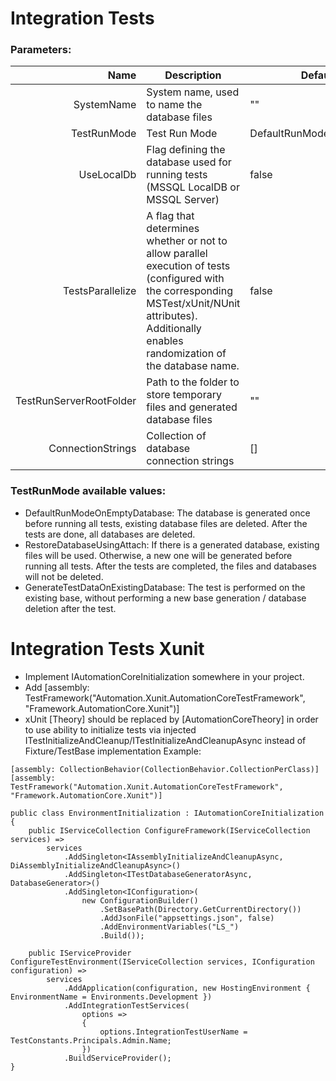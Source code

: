 # Integration Tests

### Parameters:
|                    Name | Description                                                                                                                                                                                            | Default Value                 | Required | 
|------------------------:|--------------------------------------------------------------------------------------------------------------------------------------------------------------------------------------------------------|-------------------------------|----------|
|              SystemName | System name, used to name the database files                                                                                                                                                           | ""                            | true     |
|             TestRunMode | Test Run Mode                                                                                                                                                                                          | DefaultRunModeOnEmptyDatabase | false    |
|              UseLocalDb | Flag defining the database used for running tests (MSSQL LocalDB or MSSQL Server)                                                                                                                      | false                         | false    |
|      TestsParallelize   | A flag that determines whether or not to allow parallel execution of tests (configured with the corresponding MSTest/xUnit/NUnit attributes). Additionally enables randomization of the database name. | false                         | false    |
| TestRunServerRootFolder | Path to the folder to store temporary files and generated database files                                                                                                                               | ""                            | true     |
|       ConnectionStrings | Collection of database connection strings                                                                                                                                                              | []                            | true     |

### TestRunMode available values:
- DefaultRunModeOnEmptyDatabase: The database is generated once before running all tests, existing database files are deleted. After the tests are done, all databases are deleted.
- RestoreDatabaseUsingAttach: If there is a generated database, existing files will be used. Otherwise, a new one will be generated before running all tests. After the tests are completed, the files and databases will not be deleted.
- GenerateTestDataOnExistingDatabase: The test is performed on the existing base, without performing a new base generation / database deletion after the test.


# Integration Tests Xunit
 - Implement IAutomationCoreInitialization somewhere in your project.
 - Add [assembly: TestFramework("Automation.Xunit.AutomationCoreTestFramework", "Framework.AutomationCore.Xunit")]
 - xUnit [Theory] should be replaced by [AutomationCoreTheory] in order to use ability to initialize tests via injected ITestInitializeAndCleanup/ITestInitializeAndCleanupAsync instead of Fixture/TestBase implementation
Example:
```
[assembly: CollectionBehavior(CollectionBehavior.CollectionPerClass)]
[assembly: TestFramework("Automation.Xunit.AutomationCoreTestFramework", "Framework.AutomationCore.Xunit")]

public class EnvironmentInitialization : IAutomationCoreInitialization
{
    public IServiceCollection ConfigureFramework(IServiceCollection services) =>
        services
            .AddSingleton<IAssemblyInitializeAndCleanupAsync, DiAssemblyInitializeAndCleanupAsync>()
            .AddSingleton<ITestDatabaseGeneratorAsync, DatabaseGenerator>()
            .AddSingleton<IConfiguration>(
                new ConfigurationBuilder()
                    .SetBasePath(Directory.GetCurrentDirectory())
                    .AddJsonFile("appsettings.json", false)
                    .AddEnvironmentVariables("LS_")
                    .Build());

    public IServiceProvider ConfigureTestEnvironment(IServiceCollection services, IConfiguration configuration) =>
        services
            .AddApplication(configuration, new HostingEnvironment { EnvironmentName = Environments.Development })
            .AddIntegrationTestServices(
                options =>
                {
                    options.IntegrationTestUserName = TestConstants.Principals.Admin.Name;
                })
            .BuildServiceProvider();
}
```